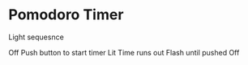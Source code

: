 # Pomodoro Timer
Light sequesnce

Off
Push button to start timer
Lit
Time runs out
Flash until pushed
Off
